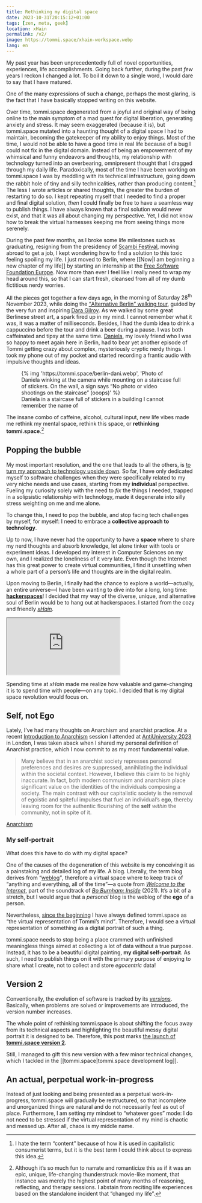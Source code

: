 ```yaml
---
title: Rethinking my digital space
date: 2023-10-31T20:15:12+01:00
tags: [zen, meta, geek]
location: xHain
permalink: /v2/
image: https://tommi.space/xhain-workspace.webp
lang: en
---
```

My past year has been unprecedentedly full of novel opportunities, experiences, life accomplishments. Going back further, during the past *few* years I reckon I changed a lot. To boil it down to a single word, I would dare to say that I have matured.

One of the many expressions of such a change, perhaps the most glaring, is the fact that I have basically stopped writing on this website.

Over time, tommi.space degenerated from a joyful and original way of being online to the main symptom of a mad quest for digital liberation, generating anxiety and stress. It may seem exaggerated (because it is), but tommi.space mutated into a haunting thought of a digital space I had to maintain, becoming the gatekeeper of my ability to enjoy things. Most of the time, I would not be able to have a good time in real life because of a bug I could not fix in the digital domain. Instead of being an empowerment of my whimsical and funny endeavors and thoughts, my relationship with technology turned into an overbearing, omnipresent thought that I dragged through my daily life. Paradoxically, most of the time I have been working on tommi.space I was by meddling with its technical infrastructure, going down the rabbit hole of tiny and silly technicalities, rather than producing content.[^1] The less I wrote articles or shared thoughts, the greater the burden of restarting to do so. I kept repeating myself that I needed to find a proper and final digital solution, *then* I could finally be free to have a seamless way to publish things. I have always known that a final solution would never exist, and that it was all about changing my perspective. Yet, I did not know how to break the virtual harnesses keeping me from seeing things more serenely.

During the past few months, as I broke some life milestones such as graduating, resigning from the presidency of [Scambi Festival](https://scambi.org/en 'Scambi Festival official website'), moving abroad to get a job, I kept wondering how to find a solution to this toxic feeling spoiling my life. I just moved to Berlin, where [[Now|I am beginning a new chapter of my life]] by starting an internship at the [Free Software Foundation Europe](https://fsfe.org 'FSFE website'). Now more than ever l feel like I really need to wrap my head around this, so that I can start fresh, cleansed from all of my dumb fictitious nerdy worries.

All the pieces got together a few days ago, <time datetime='2023-10-28T11:32:43+02:00'>in the morning of Saturday 28<sup>th</sup> November 2023</time>, while doing the [<q>Alternative Berlin</q> walking tour](https://freewalkingtour.com/berlin/alternative-berlin 'Alternative Berlin Tour | Free Walking Tour by Walkative!'), guided by the very fun and inspiring [Dara Gilroy](https://daragilroy.com 'Dara’s Tour - Tips and Suggestions for Berlin'). As we walked by some great Berlinese street art, a spark fired up in my mind. I cannot remember what it was, it was a matter of milliseconds. Besides, I had the dumb idea to drink a cappuccino before the tour and drink a beer during a pause. I was both caffeinated and tipsy at the same time. [Daniela](https://instagram.com/cappucciodaniela 'Daniela’s Instagram profile'), my lovely friend who I was so happy to meet again here in Berlin, had to bear yet another episode of Tommi getting crazy about complex, mysteriously cryptic nerdy things. I took my phone out of my pocket and started recording a frantic audio with impulsive thoughts and ideas.

<figure>
	{% img 'https://tommi.space/berlin-dani.webp', 'Photo of Daniela winking at the camera while mounting on a staircase full of stickers. On the wall, a sign says “No photo or video shootings on the staircase” (ooops)' %}
	<figcaption>Daniela in a staircase full of stickers in a building I cannot remember the name of</figcaption>
</figure>

The insane combo of caffeine, alcohol, cultural input, new life vibes made me rethink my mental space, rethink this space, or **rethinking tommi.space**.[^2]

## Popping the bubble

My most important resolution, and the one that leads to all the others, is <u>to turn my approach to technology upside down</u>. So far, I have only dedicated myself to software challenges when they were specifically related to my very niche needs and use cases, starting from my **individual** perspective. Fueling my curiosity solely with the need to *fix* the things I needed, trapped in a solipsistic relationship with technology, made it degenerate into silly stress weighting on me and me alone.

To change this, I need to pop the bubble, and stop facing tech challenges by myself, for myself: I need to embrace a **collective approach to technology**.

Up to now, I have never had the opportunity to have a **space** where to share my nerd thoughts and absorb knowledge, let alone tinker with tools or experiment ideas. I developed my interest in Computer Sciences on my own, and I realized the loneliness of it very late. Even though the Internet has this great power to create virtual communities, I find it unsettling when a whole part of a person’s life and thoughts are in the digital realm.

Upon moving to Berlin, I finally had the chance to explore a world—actually, an entire universe—I have been wanting to dive into for a long, long time: [**hackerspaces**](https://hackerspaces.org 'The global hackerspaces’ website')! I decided that my way of the diverse, unique, and alternative soul of Berlin would be to hang out at hackerspaces. I started from the cozy and friendly <cite>[xHain](https://x-hain.de/en 'xHain’s website')</cite>.

<iframe src='https://pan.rent/@tommi/111307808374596519/embed' class='mastodon-embed' allowfullscreen='allowfullscreen'></iframe><script src='https://pan.rent/embed.js' async='async'></script>

Spending time at <cite>xHain</cite> made me realize how valuable and game-changing it is to spend time with people—on any topic. I decided that is my digital space revolution would focus on.

## Self, not Ego

Lately, I’ve had many thoughts on Anarchism and anarchist practice. At a recent [Introduction to Anarchism](https://2023.antiuniversity.org/events/introduction-to-anarchism 'Introduction to Anarchism | AntiUniversity 2023') session I attended at [AntiUniversity 2023](https://2023.antiuniversity.org 'AntiUniversity x Anarchist Bookfair 2023') in London, I was taken aback when I shared my personal definition of Anarchist practice, which I now commit to as my most fundamental value.

> Many believe that in an anarchist society represses personal preferences and desires are suppressed, annihilating the individual within the societal context. However, I believe this claim to be highly inaccurate. In fact, both modern communism and anarchism place significant value on the identities of the individuals composing a society. The main contrast with our capitalistic society is the removal of egoistic and spiteful impulses that fuel an individual’s **ego**, thereby leaving room for the authentic flourishing of the **self** *within* the community, not in spite of it.

<p class='cite'><a href='/anarchism' target='_blank' title='Anarchism thoughts in tommi.space'>Anarchism</a></p>

### My self-portrait

What does this have to do with my digital space?

One of the causes of the degeneration of this website is my conceiving it as a painstaking and detailed log of my life. A blog. Literally, the term blog derives from <q>[weblog](https://en.wikipedia.org/wiki/Blog#History 'History of the term “blog” on Wikipedia')</q>, therefore a virtual space where to keep track of <q>anything and everything, all of the time</q>—a quote from <cite>[Welcome to the Internet](https://genius.com/Bo-burnham-welcome-to-the-internet-lyrics '“Welcome to the Internet” on Genius')</cite>, part of the soundtrack of <cite>[Bo Burnham: Inside](https://en.wikipedia.org/wiki/Bo_Burnham:_Inside '“Bo Burnham: Inside” on Wikipedia')</cite> (2021). It’s a bit of a stretch, but I would argue that a *personal* blog is the weblog of the **ego** of a person.

Nevertheless, [since the beginning](http://web.archive.org/web/20200921181023/https://tommi.space/home 'An archived version of the first iteration of the homepage of tommi.space') I have always defined tommi.space as <q>the virtual representation of Tommi’s mind</q>. Therefore, I would see a virtual representation of something as a digital portrait of such a thing.

tommi.space needs to stop being a place crammed with unfinished meaningless things aimed at collecting a lot of data without a true purpose. Instead, it has to be a beautiful digital painting, **my digital self-portrait**. As such, I need to publish things on it with the primary purpose of enjoying to share what I create, not to collect and store *egocentric* data!

## Version 2

Conventionally, the evolution of software is tracked by its [*versions*](https://en.wikipedia.org/wiki/Software_versioning '“Software versioning” on Wikipedia'). Basically, when problems are solved or improvements are introduced, the version number increases.

The whole point of rethinking tommi.space is about shifting the focus away from its technical aspects and highlighting the beautiful messy digital portrait it is designed to be. Therefore, this post marks [the launch of **tommi.space version 2**](https://codeberg.org/tommi/firefox-monoline/releases/tag/v2 'tommi.space Version 2 tag on Codeberg').

Still, I managed to gift this new version with a few minor technical changes, which I tackled in the [[tommi.space|tommi.space development log]].

## An actual, perpetual work-in-progress

Instead of just looking and being presented as a perpetual work-in-progress, tommi.space will gradually be restructured, so that incomplete and unorganized things are natural and do not necessarily feel as out of place. Furthermore, I am setting my mindset to “whatever goes” mode: I do not need to be stressed if the virtual representation of my mind is chaotic and messed up. After all, chaos is my middle name.

[^1]: I hate the term “content” because of how it is used in capitalistic consumerist terms, but it is the best term I could think about to express this idea.
[^2]: Although it’s so much fun to narrate and romanticize this as if it was an epic, unique, life-changing thunderstruck movie-like moment, that instance was merely the highest point of many months of reasoning, reflecting, and therapy sessions. I abstain from reciting life experiences based on the standalone incident that “changed my life”.
